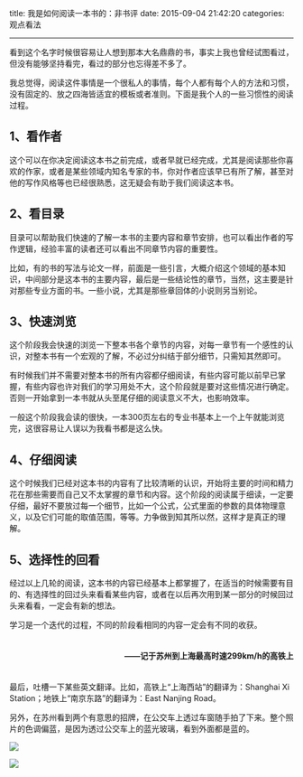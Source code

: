 title: 我是如何阅读一本书的：非书评
date: 2015-09-04 21:42:20
categories: 观点看法

---

看到这个名字时候很容易让人想到那本大名鼎鼎的书，事实上我也曾经试图看过，但没有能够坚持看完，看过的部分也忘得差不多了。

<!--more-->

我总觉得，阅读这件事情是一个很私人的事情，每个人都有每个人的方法和习惯，没有固定的、放之四海皆适宜的模板或者准则。下面是我个人的一些习惯性的阅读过程。



## 1、看作者

这个可以在你决定阅读这本书之前完成，或者早就已经完成，尤其是阅读那些你喜欢的作家，或者是某些领域内知名专家的书，你对作者应该早已有所了解，甚至对他的写作风格等也已经很熟悉，这无疑会有助于我们阅读这本书。

## 2、看目录

目录可以帮助我们快速的了解一本书的主要内容和章节安排，也可以看出作者的写作逻辑，经验丰富的读者还可以看出不同章节内容的重要性。

比如，有的书的写法与论文一样，前面是一些引言，大概介绍这个领域的基本知识，中间部分是这本书的主要内容，最后是一些结论性的章节，当然，这主要是针对那些专业方面的书。一些小说，尤其是那些章回体的小说则另当别论。

## 3、快速浏览

这个阶段我会快速的浏览一下整本书各个章节的内容，对每一章节有一个感性的认识，对整本书有一个宏观的了解，不必过分纠结于部分细节，只需知其然即可。

有时候我们并不需要对整本书的所有内容都仔细阅读，有些内容可能以前早已掌握，有些内容也许对我们的学习用处不大，这个阶段就是要对这些情况进行确定。否则一开始拿到一本书就从头至尾仔细的阅读意义不大，也影响效率。

一般这个阶段我会读的很快，一本300页左右的专业书基本上一个上午就能浏览完，这很容易让人误以为我看书都是这么快。

## 4、仔细阅读

这个时候我们已经对这本书的内容有了比较清晰的认识，开始将主要的时间和精力花在那些需要而自己又不太掌握的章节和内容。这个阶段的阅读属于细读，一定要仔细，最好不要放过每一个细节，比如一个公式，公式里面的参数的具体物理意义，以及它们可能的取值范围，等等。力争做到知其所以然，这样才是真正的理解。

## 5、选择性的回看

经过以上几轮的阅读，这本书的内容已经基本上都掌握了，在适当的时候需要有目的、有选择性的回过头来看看某些内容，或者在以后再次用到某一部分的时候回过头来看看，一定会有新的想法。

学习是一个迭代的过程，不同的阶段看相同的内容一定会有不同的收获。


<p style="
    font-weight: bold;
    text-align: right;
    margin: 2.5em 0;
">——记于苏州到上海最高时速299km/h的高铁上</p>

最后，吐槽一下某些英文翻译。比如，高铁上“上海西站”的翻译为：Shanghai Xi Station；地铁上“南京东路”的翻译为：East Nanjing Road。

另外，在苏州看到两个有意思的招牌，在公交车上透过车窗随手拍了下来。整个照片的色调偏蓝，是因为透过公交车上的蓝光玻璃，看到外面都是蓝的。

![][1]

![][2]


  [1]: http://ww4.sinaimg.cn/mw690/aeba7ac3jw1evqqnxfamej236o1si4qs.jpg
  [2]: http://ww3.sinaimg.cn/mw690/aeba7ac3jw1evqqo2yo6aj236o1siqv6.jpg